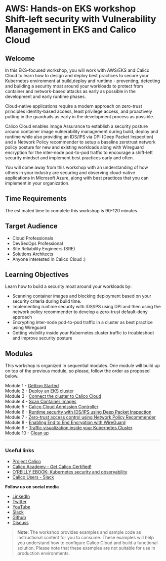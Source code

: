 # AWS: Hands-on EKS workshop </br> Shift-left security with Vulnerability Management in EKS and Calico Cloud

## Welcome

In this EKS-focused workshop, you will work with AWS/EKS and Calico Cloud to learn how to design and deploy best practices to secure your Kubernetes environment at build,deploy and runtime -  preventing, detecting and building a security moat around your workloads to protect from container and network-based attacks as early as possible in the development and early runtime phases.

Cloud-native applications require a modern approach on zero-trust principles identity-based access, least privilege access, and proactively putting in the guardrails as early in the development process as possible.

Calico Cloud enables Image Assurance to establish a security posture around container image vulnerability management during build, deploy and runtime while also providing an IDS/IPS via DPI (Deep Packet Inspection) and a Network Policy recommender to setup a baseline zerotrust network policy posture for new and existing workloads along with Wireguard encryption for the inter-node pod-to-pod traffic to encourage a shift-left security mindset and implement best practices early and often.

You will come away from this workshop with an understanding of how others in your industry are securing and observing cloud-native applications in Microsoft Azure, along with best practices that you can implement in your organization.

## Time Requirements

The estimated time to complete this workshop is 90-120 minutes.

## Target Audience

- Cloud Professionals
- DevSecOps Professional
- Site Reliability Engineers (SRE)
- Solutions Architects
- Anyone interested in Calico Cloud :)

## Learning Objectives

Learn how to build a security moat around your workloads by:

- Scanning container images and blocking deployment based on your security criteria during build time.
- Implementing runtime security with IDS/IPS using DPI and then using the network policy recommender to develop a zero-trust default-deny approach
- Encrypting inter-node pod-to-pod traffic in a cluster as best practice using Wireguard
- Getting visibility inside your Kubernetes cluster traffic to troubleshoot and improve security posture

## Modules

This workshop is organized in sequential modules. One module will build up on top of the previous module, so please, follow the order as proposed below.

Module 1 - [Getting Started](modules/module-1-getting-started.md)</br>
Module 2 - [Deploy an EKS cluster](modules/module-2-deploy-eks.md)</br>
Module 3 - [Connect the cluster to Calico Cloud](modules/module-3-connect-calicocloud.md)</br>
Module 4 - [Scan Container Images](modules/module-4-scan-images.md)</br>
Module 5 - [Calico Cloud Admission Controller](modules/module-5-admission-controller.md)</br>
Module 6 - [Runtime security with IDS/IPS using Deep Packet Inspection](modules/module-6-runtimesec.md)</br>
Module 7 - [Zero-trust access control using Network Policy Recommender](modules/module-7-zerotrust.md)</br>
Module 8 - [Enabling End to End Encryption with WireGuard](modules/module-8-encryption.md)</br>
Module 9 - [Traffic visualization inside your Kubernetes Cluster](modules/module-9-visibility.md)</br>
Module 10 - [Clean up](modules/module-10-cleanup.md)</br>

---

### Useful links

- [Project Calico](https://www.tigera.io/project-calico/)
- [Calico Academy - Get Calico Certified!](https://academy.tigera.io/)
- [O’REILLY EBOOK: Kubernetes security and observability](https://www.tigera.io/lp/kubernetes-security-and-observability-ebook)
- [Calico Users - Slack](https://slack.projectcalico.org/)

**Follow us on social media**

- [LinkedIn](https://www.linkedin.com/company/tigera/)
- [Twitter](https://twitter.com/tigeraio)
- [YouTube](https://www.youtube.com/channel/UC8uN3yhpeBeerGNwDiQbcgw/)
- [Slack](https://calicousers.slack.com/)
- [Github](https://github.com/tigera-solutions/)
- [Discuss](https://discuss.projectcalico.tigera.io/)

> **Note**: The workshop provides examples and sample code as instructional content for you to consume. These examples will help you understand how to configure Calico Cloud and build a functional solution. Please note that these examples are not suitable for use in production environments.

